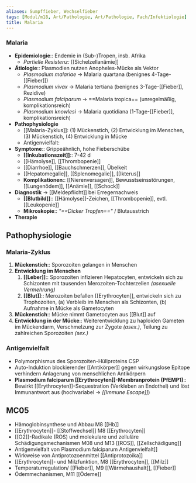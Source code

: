 ```yaml
---
aliases: Sumpffieber, Wechselfieber
tags: [Modul/m18, Art/Pathologie, Art/Pathologie, Fach/Infektiologie]
title: Malaria
---
```

### Malaria
- **Epidemiologie**:: Endemie in (Sub-)Tropen, insb. Afrika
	- *Partielle Resistenz:* [[Sichelzellanämie]]
- **Ätiologie**:: Plasmodien nutzen Anopheles-Mücke als Vektor
	- *Plasmodium malariae* → Malaria quartana (benignes 4-Tage-[[Fieber]])
	- *Plasmodium vivax* → Malaria tertiana (benignes 3-Tage-[[Fieber]], Rezidive)
	- *Plasmodium falciparum* → ==Malaria tropica== (unregelmäßig, komplikationsreich)
	- *Plasmodium knowlesi* → Malaria quotidiana (1-Tage-[[Fieber]], komplikationsreich)
- **Pathophysiologie** 
	- [[Malaria-Zyklus]]: (1) Mückenstich, (2) Entwicklung im Menschen, (3) Mückenstich, (4) Entwicklung in  Mücke
	- Antigenvielfalt:
- **Symptome**:: Grippeähnlich, hohe Fieberschübe
	- **[[Inkubationszeit]]**:: 7-42 d
	- [[Hämolyse]], [[Thrombopenie]]
	- [[Diarrhoe]], [[Bauchschmerzen]], Übelkeit
	- [[Hepatomegalie]], [[Splenomegalie]], [[Ikterus]]
	- **Komplikationen**:: [[Nierenversagen]], Bewusstseinsstörungen, [[Lungenödem]], [[Anämie]], [[Schock]]
- **Diagnostik** → [[Meldepflicht]] bei Erregernachweis
	- **[[Blutbild]]**:: [[Hämolyse]]-Zeichen, [[Thrombopenie]], evtl. [[Leukopenie]]
	- **Mikroskopie**:: *"==Dicker Tropfen=="* / Blutausstrich
- **Therapie**

## Pathophysiologie
### Malaria-Zyklus
1. **Mückenstich**:: Sporozoiten gelangen in Menschen
2. **Entwicklung im Menschen**
	1. **[[Leber]]**:: Sporozoiten infizieren Hepatocyten, entwickeln sich zu Schizonten mit tausenden Merozoiten-Tochterzellen *(asexuelle Vermehrung)*
	2. **[[Blut]]**:: Merozoiten befallen [[Erythrocyten]], entwickeln sich zu Trophozoiten, (a) Verbleib im Menschen als Schizonten, (b) Aufnahme in Mücke als Gametocyten
3. **Mückenstich**:: Mücke nimmt Gametocyten aus [[Blut]] auf
4. **Entwicklung in der Mücke**:: Weiterentwicklung zu haploiden Gameten im Mückendarm, Verschmelzung zur Zygote *(asex.)*, Teilung zu zahlreichen Sporozoiten *(sex.)*

### Antigenvielfalt
- Polymorphismus des Sporozoiten-Hüllproteins CSP
- Auto-Induktion blockierender [[Antikörper]] gegen wirkungslose Epitope verhindern Anlagerung von menschlichen Antikörpern
- **Plasmodium falciparum [[Erythrocyten]]-Membranprotein (PfEMP1)**:: Bewirkt [[Erythrocyten]]-Sequestration (Verkleben an Endothel) und löst Immunantwort aus (hochvariabel → *[[Immune Escape]]*)



## MC05
- Hämoglobinsynthese und Abbau M8 [[Hb]]
- [[Erythrocyten]]- [[Stoffwechsel]] M8 [[Erythrocyten]]
- [[O2]]-Radikale (ROS) und molekulare und zelluläre Schädigungsmechanismen M08 und M13 [[ROS]], [[Zellschädigung]]
-  Antigenvielfalt von Plasmodium falciparum Antigenvielfalt]]
-  Wirkweise von Antiprotozoenmittel [[Antiprotozoika]]
-  [[Erythrocyten]]- und Milzfunktion, M8 [[Erythrocyten]], [[Milz]]
-  Temperaturregulation/ [[Fieber]], M9 [[Wärmehaushalt]], [[Fieber]]
-  Ödemmechanismen, M11 [[Ödeme]]